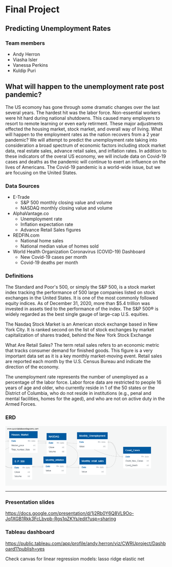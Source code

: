 # Final Project
## Predicting Unemployment Rates

### Team members
- Andy Herron
- Viasha Isler
- Vanessa Perkins
- Kuldip Puri

## What will happen to the unemployment rate post pandemic?
The US ecomony has gone through some dramatic changes over the last several years. The hardest hit was the labor force.
Non-essential workers were hit hard during national shutdowns. This caused many employers to resort to remote learning or even early retirment.
These major adjustments effected the housing market, stock market, and overall way of living. What will happen to the employment 
rates as the nation recovers from a 2 year pandemic?  We will attempt to predict the unemployment rate taking into consideration 
a broad spectrum of economic factors including stock market data, real estate sales, advance retail sales, and inflation rates.
In addition to these indicators of the overal US economy, we will include data on Covid-19 cases and deaths as the pandemic will continue 
to exert an influence on the lives of Americans.  The Covid-19 pandemic is a world-wide issue, but we are focusing on the United States.

### Data Sources
- E-Trade
	- S&P 500 monthly closing value and volume
	- NASDAQ monthly closing value and volume
- AlphaVantage.co
	- Unemployment rate
	- Inflation expectation rate
	- Advance Retail Sales figures
- REDFIN.com
	- National home sales
	- National median value of homes sold
- World Health Organization Coronavirus (COVID-19) Dashboard
	- New Covid-19 cases per month
	- Covid-19 deaths per month

### Definitions

The Standard and Poor's 500, or simply the S&P 500, is a stock market index tracking the performance of 500 large companies listed 
on stock exchanges in the United States. It is one of the most commonly followed equity indices. As of December 31, 2020, more than 
$5.4 trillion was invested in assets tied to the performance of the index.  The S&P 500® is widely regarded as the best single gauge of large-cap U.S. equities. 

The Nasdaq Stock Market is an American stock exchange based in New York City. It is ranked second on 
the list of stock exchanges by market capitalization of shares traded, behind the New York Stock Exchange

What Are Retail Sales? The term retail sales refers to an economic metric that tracks consumer demand for finished goods. 
This figure is a very important data set as it is a key monthly market-moving event. Retail sales are reported each month by the 
U.S. Census Bureau and indicate the direction of the economy.

The unemployment rate represents the number of unemployed as a percentage of the labor force. Labor force data are restricted to people 
16 years of age and older, who currently reside in 1 of the 50 states or the District of Columbia, who do not reside in institutions 
(e.g., penal and mental facilities, homes for the aged), and who are not on active duty in the Armed Forces.

### ERD
![QuickDBD Schema](https://github.com/Kuldeep200/Covid-19/blob/main/Images/QuickDBD-export.png)

---
### Presentation slides
https://docs.google.com/presentation/d/1j2Rb0Y6Q8VL9Oo-Jq1XGB1Rkk3FcLbvpb-Rgs1qZKYs/edit?usp=sharing

### Tableau dashboard
https://public.tableau.com/app/profile/andy.herron/viz/CWRUproject/Dashboard1?publish=yes


Check canvas for linear regression models:
lasso
ridge
elastic net

